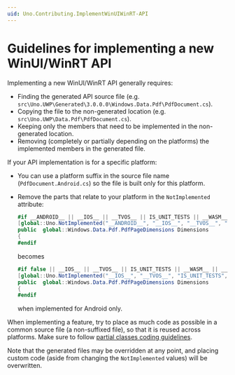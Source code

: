 ```yaml
---
uid: Uno.Contributing.ImplementWinUIWinRT-API
---
```


# Guidelines for implementing a new WinUI/WinRT API

Implementing a new WinUI/WinRT API generally requires:

- Finding the generated API source file (e.g. `src\Uno.UWP\Generated\3.0.0.0\Windows.Data.Pdf\PdfDocument.cs`).
- Copying the file to the non-generated location (e.g. `src\Uno.UWP\Data.Pdf\PdfDocument.cs`).
- Keeping only the members that need to be implemented in the non-generated location.
- Removing (completely or partially depending on the platforms) the implemented members in the generated file.

If your API implementation is for a specific platform:

- You can use a platform suffix in the source file name (`PdfDocument.Android.cs`) so the file is built only for this platform.
- Remove the parts that relate to your platform in the `NotImplemented` attribute:

    ```csharp
    #if __ANDROID__ || __IOS__ || __TVOS__ || IS_UNIT_TESTS || __WASM__ || __SKIA__ || __NETSTD_REFERENCE__
    [global::Uno.NotImplemented("__ANDROID__", "__IOS__", "__TVOS__", "IS_UNIT_TESTS", "__WASM__", "__SKIA__", "__NETSTD_REFERENCE__")]
    public  global::Windows.Data.Pdf.PdfPageDimensions Dimensions
    {
    #endif
    ```

    becomes

    ```csharp
    #if false || __IOS__ || __TVOS__ || IS_UNIT_TESTS || __WASM__ || __SKIA__ || __NETSTD_REFERENCE__
    [global::Uno.NotImplemented("__IOS__", "__TVOS__", "IS_UNIT_TESTS", "__WASM__", "__SKIA__", "__NETSTD_REFERENCE__")]
    public  global::Windows.Data.Pdf.PdfPageDimensions Dimensions
    {
    #endif
    ```

    when implemented for Android only.

When implementing a feature, try to place as much code as possible in a common source file (a non-suffixed file), so that it is reused across platforms. Make sure to follow [partial classes coding guidelines](xref:Uno.Contributing.CodeStyle).

Note that the generated files may be overridden at any point, and placing custom code (aside from changing the `NotImplemented` values) will be overwritten.

